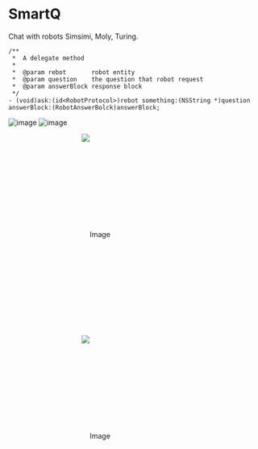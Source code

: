 # SmartQ
Chat with robots Simsimi, Moly, Turing. 
```
/**
 *  A delegate method
 *
 *  @param rebot       robot entity
 *  @param question    the question that robot request
 *  @param answerBlock response block
 */
- (void)ask:(id<RobotProtocol>)rebot something:(NSString *)question answerBlock:(RobotAnswerBolck)answerBlock;
```

![image](https://github.com/liuwin7/SmartQ/blob/master/screen001.png) ![image](https://github.com/liuwin7/SmartQ/blob/master/screen002.png)

<style type="text/css">
	li {
	    list-style-type:none;
	    float:left;
	    width:300px;
	    text-align:center;
	    line-height:400px;
	    font-size:14px;
	}
</style>

<div >
    <ul>                
        <li><img src="https://github.com/liuwin7/SmartQ/blob/master/screen001.png" title="Image"></li>
        <li><img src="https://github.com/liuwin7/SmartQ/blob/master/screen002.png" title="Image"></li>
    </ul>
</div>